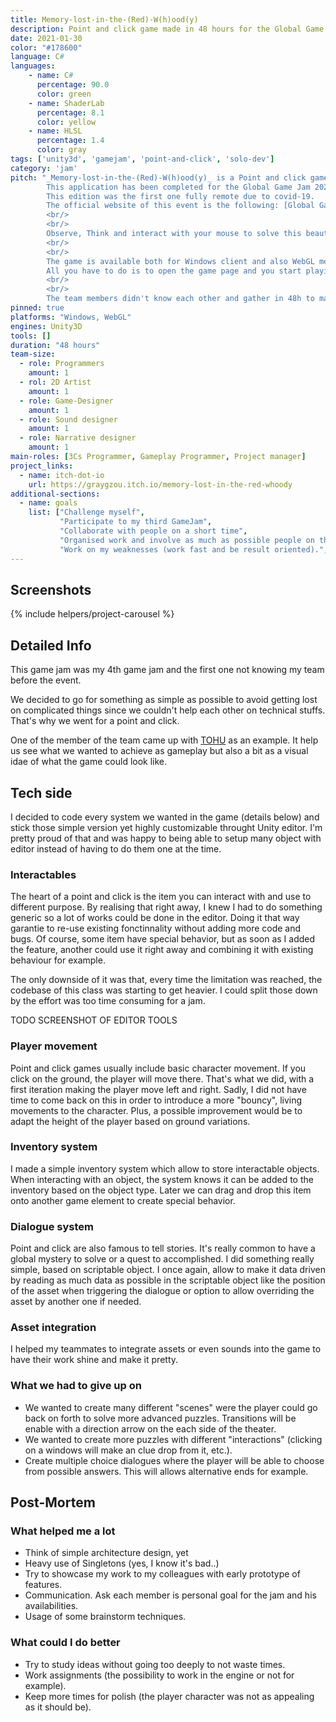 ```yaml
---
title: Memory-lost-in-the-(Red)-W(h)ood(y)
description: Point and click game made in 48 hours for the Global Game Jam 2021
date: 2021-01-30
color: "#178600"
language: C#
languages:
    - name: C#
      percentage: 90.0
      color: green
    - name: ShaderLab
      percentage: 8.1
      color: yellow
    - name: HLSL
      percentage: 1.4
      color: gray
tags: ['unity3d', 'gamejam', 'point-and-click', 'solo-dev']
category: 'jam'
pitch: "_Memory-lost-in-the-(Red)-W(h)ood(y)_ is a Point and click game. 
        This application has been completed for the Global Game Jam 2021 organized in January.
        This edition was the first one fully remote due to covid-19.
        The official website of this event is the following: [Global Game Jam](https://globalgamejam.org/).
        <br/>
        <br/>
        Observe, Think and interact with your mouse to solve this beautiful and relaxing game.
        <br/>
        <br/>
        The game is available both for Windows client and also WebGL meaning you don't need to download anything. 
        All you have to do is to open the game page and you start playing our game !
        <br/>
        <br/>
        The team members didn't know each other and gather in 48h to make that game."
pinned: true
platforms: "Windows, WebGL"
engines: Unity3D
tools: []
duration: "48 hours"
team-size:
  - role: Programmers
    amount: 1
  - rol: 2D Artist
    amount: 1
  - role: Game-Designer
    amount: 1
  - role: Sound designer
    amount: 1
  - role: Narrative designer
    amount: 1
main-roles: [3Cs Programmer, Gameplay Programmer, Project manager]
project_links:
  - name: itch-dot-io
    url: https://graygzou.itch.io/memory-lost-in-the-red-whoody
additional-sections:
  - name: goals
    list: ["Challenge myself",
           "Participate to my third GameJam",
           "Collaborate with people on a short time",
           "Organised work and involve as much as possible people on the jam",
           "Work on my weaknesses (work fast and be result oriented).",]
---
```


<!---
Gregoire Boiron <gregoire.boiron@gmail.com>
Copyright (c) 2018-2021 Gregoire Boiron  All Rights Reserved.
--->

Screenshots
--------------------
{% include helpers/project-carousel %}

Detailed Info
--------------------
This game jam was my 4th game jam and the first one not knowing my team before the event.

We decided to go for something as simple as possible to avoid getting lost on complicated things since we couldn't help each other on technical stuffs.
That's why we went for a point and click.

One of the member of the team came up with [TOHU](https://www.youtube.com/watch?v=EkzFwtn9Hpg) as an example. It help us see what we wanted to achieve as gameplay but also a bit as a visual idae of what the game could look like.

Tech side
--------------------
I decided to code every system we wanted in the game (details below) and stick those simple version yet highly customizable throught Unity editor.
I'm pretty proud of that and was happy to being able to setup many object with editor instead of having to do them one at the time.

### Interactables
The heart of a point and click is the item you can interact with and use to different purpose.
By realising that right away, I knew I had to do something generic so a lot of works could be done in the editor. 
Doing it that way garantie to re-use existing fonctinnality without adding more code and bugs. 
Of course, some item have special behavior, but as soon as I added the feature, another could use it right away and combining it with existing behaviour for example.

The only downside of it was that, every time the limitation was reached, the codebase of this class was starting to get heavier.
I could split those down by the effort was too time consuming for a jam. 

TODO SCREENSHOT OF EDITOR TOOLS

### Player movement
Point and click games usually include basic character movement. If you click on the ground, the player will move there. That's what we did, with a first iteration making the player move left and right. Sadly, I did not have time to come back on this in order to introduce a more "bouncy", living movements to the character. Plus, a possible improvement would be to adapt the height of the player based on ground variations.

### Inventory system
I made a simple inventory system which allow to store interactable objects. When interacting with an object, the system knows it can be added to the inventory based on the object type. Later we can drag and drop this item onto another game element to create special behavior.

### Dialogue system 
Point and click are also famous to tell stories. It's really common to have a global mystery to solve or a quest to accomplished.
I did something really simple, based on scriptable object. 
I once again, allow to make it data driven by reading as much data as possible in the scriptable object like the position of the asset when triggering the dialogue
or option to allow overriding the asset by another one if needed.

### Asset integration
I helped my teammates to integrate assets or even sounds into the game to have their work shine and make it pretty. 

### What we had to give up on
- We wanted to create many different "scenes" were the player could go back on forth to solve more advanced puzzles. Transitions will be enable with a direction arrow on the each side of the theater. 
- We wanted to create more puzzles with different "interactions" (clicking on a windows will make an clue drop from it, etc.).
- Create multiple choice dialogues where the player will be able to choose from possible answers. This will allows alternative ends for example. 

Post-Mortem
--------------------
### What helped me a lot
* Think of simple architecture design, yet 
* Heavy use of Singletons (yes, I know it's bad..)
* Try to showcase my work to my colleagues with early prototype of features.
* Communication. Ask each member is personal goal for the jam and his availabilities.
* Usage of some brainstorm techniques. 

### What could I do better
* Try to study ideas without going too deeply to not waste times.
* Work assignments (the possibility to work in the engine or not for example).
* Keep more times for polish (the player character was not as appealing as it should be).
